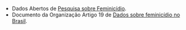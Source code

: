 - Dados Abertos de [Pesquisa sobre Feminicídio](http://dados.gov.br/dataset/pesquisa-sobre-feminicidio).
- Documento da Organização Artigo 19 de [Dados sobre feminicídio no Brasil](https://artigo19.org/wp-content/blogs.dir/24/files/2018/03/Dados-Sobre-Feminic%C3%ADdio-no-Brasil-.pdf).
